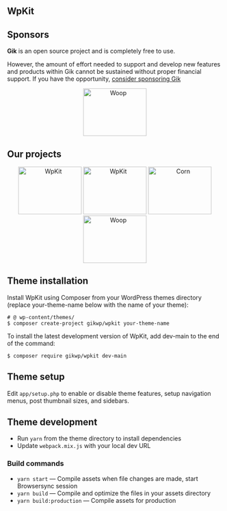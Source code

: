 ## WpKit

## Sponsors

**Gik** is an open source project and is completely free to use.

However, the amount of effort needed to support and develop new features and products within Gik cannot be sustained
without proper financial support. If you have the
opportunity, [consider sponsoring Gik](https://github.com/sponsors/gikwp)

<div align="center">
<a href="https://wordpress.com/"><img src="https://gikwp.com/cdn/wp-logo.svg" width="148" height="111" alt="Woop" /></a>
</div>

## Our projects

<div align="center">
<a href="https://gikwp.com/"><img src="https://gikwp.com/cdn/gk-logo.svg" width="148" height="111" alt="WpKit" /></a>
<a href="https://github.com/gikwp/wpkit"><img src="https://gikwp.com/cdn/wk-logo.svg" width="148" height="111" alt="WpKit" /></a>
<a href="https://github.com/gikwp/corn"><img src="https://gikwp.com/cdn/cn-logo.svg" width="148" height="111" alt="Corn" /></a>
<a href="#"><img src="https://gikwp.com/cdn/wo-logo.svg" width="148" height="111" alt="Woop" /></a>
</div>

## Theme installation

Install WpKit using Composer from your WordPress themes directory (replace your-theme-name below with the name of your
theme):

``` 
# @ wp-content/themes/
$ composer create-project gikwp/wpkit your-theme-name
```

To install the latest development version of WpKit, add dev-main to the end of the command:

``` 
$ composer require gikwp/wpkit dev-main
```

## Theme setup

Edit ```app/setup.php``` to enable or disable theme features, setup navigation menus, post thumbnail sizes, and
sidebars.

## Theme development

* Run ```yarn``` from the theme directory to install dependencies
* Update ```webpack.mix.js``` with your local dev URL

### Build commands

* ``yarn start`` — Compile assets when file changes are made, start Browsersync session
* ``yarn build`` — Compile and optimize the files in your assets directory
* ``yarn build:production`` — Compile assets for production
